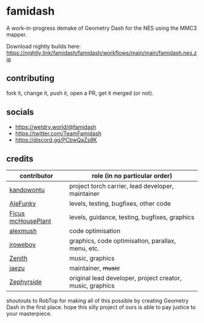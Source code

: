 # famidash

A work-in-progress demake of Geometry Dash for the NES using the MMC3 mapper.

Download nightly builds here: https://nightly.link/famidash/famidash/workflows/main/main/famidash.nes.zip

## contributing

fork it, change it, push it, open a PR, get it merged (or not).

## socials

- https://wetdry.world/@famidash
- https://twitter.com/TeamFamidash
- https://discord.gg/PCbwQaZs8K

## credits

|contributor|role (in no particular order)|
|---|---|
|[kandowontu](https://github.com/kandowontu)|project torch carrier, lead developer, maintainer|
|[AleFunky](https://github.com/PinguLinux)|levels, testing, bugfixes, other code|
|[Ficus mcHousePlant](https://github.com/FicusmcHousePlant)|levels, guidance, testing, bugfixes, graphics|
|[alexmush](https://github.com/ADM228)|code optimisation|
|[jroweboy](https://github.com/jroweboy)|graphics, code optimisation, parallax, menu, etc.|
|[Zenith](https://github.com/ZenithNeko)|music, graphics|
|[jaezu](https://github.com/jaezudev)|maintainer, ~~music~~|
|[Zephyrside](https://github.com/zephyrside)|original lead developer, project creator, music, graphics|

shoutouts to RobTop for making all of this possible by creating Geometry Dash in the first place. hope this silly project of ours is able to pay justice to your masterpiece.
